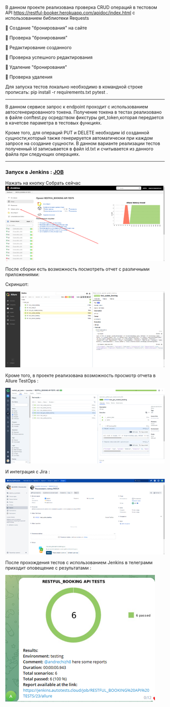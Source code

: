В данном проекте реализована проверка CRUD операций в тестовом API https://restful-booker.herokuapp.com/apidoc/index.html с использованием библиотеки Requests

:radio_button: Создание "бронирования" на сайте

:radio_button: Проверка "бронирования"

:radio_button: Редактирование созданного

:radio_button: Проверка успешного редактирования

:radio_button: Удаление "бронирования"

:radio_button: Проверка удаления

Для запуска тестов локально необходимо в командной строке прописать:
        pip install -r requirements.txt
        pytest .
              
---

В данном сервисе запрос к endpoint проходит с использованием автосгенерированного токена. Получение токена в тестах реализовано в файле conftest.py осредством фикстуры get_token,которая передается в качетсве параметра в тестовых функциях.

Кроме того, для операций PUT и DELETE необходим id созданной сущности,который также генерируется автоматически при каждом запросе на создание сущности. В данном варианте реализации тестов полученный id записывается в файл id.txt и считывается из данного файла при следующих операциях.
            

---

 ### Запуск в Jenkins : [JOB](https://jenkins.autotests.cloud/job/RESTFUL_BOOKING%20API%20TESTS/)
 
 Нажать на кнопку Собрать сейчас
![Альтернативный текст](https://github.com/andrechizh8/api_tests_restful/blob/main/readme%20files/restful1.png)

После сборки есть возможность посмотреть отчет с различными приложениями: 

Скриншот:

![Альтернативный текст](https://github.com/andrechizh8/api_tests_restful/blob/main/readme%20files/restful2.png)


Кроме того, в проекте реализована возможность просмотр отчета в  Allure TestOps : 

![Альтернативный текст](https://github.com/andrechizh8/api_tests_restful/blob/main/readme%20files/restful3.png)

И интеграция с Jira :

![Альтернативный текст](https://github.com/andrechizh8/api_tests_restful/blob/main/readme%20files/restful4.png)

После прохождения тестов с использованием Jenkins в телеграмм приходит оповещение с результатами :

![Альтернативный текст](https://github.com/andrechizh8/api_tests_restful/blob/main/readme%20files/restful_telegramm.png)
